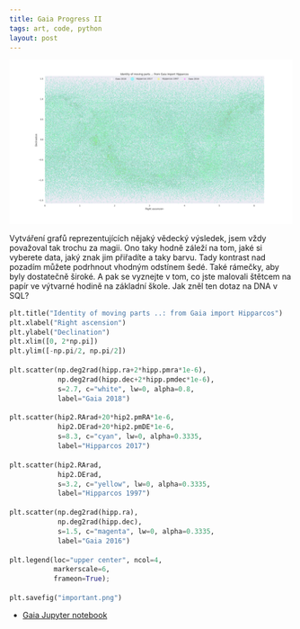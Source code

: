 ```yaml
---
title: Gaia Progress II
tags: art, code, python
layout: post
---
```


![map](/img/important.png)

<!-- more -->

Vytváření grafů reprezentujících nějaký vědecký výsledek, jsem vždy považoval tak trochu za magii. Ono taky hodně záleží na tom, jaké si vyberete data, jaký znak jim přiřadíte a taky barvu. Tady kontrast nad pozadím můžete podrhnout vhodným odstínem šedé. Také rámečky, aby byly dostatečně široké. A pak se vyznejte v tom, co jste malovali štětcem na papír ve výtvarné hodině na základní škole. Jak zněl ten dotaz na DNA v SQL?

```python
plt.title("Identity of moving parts ..: from Gaia import Hipparcos")
plt.xlabel("Right ascension")
plt.ylabel("Declination")
plt.xlim([0, 2*np.pi])
plt.ylim([-np.pi/2, np.pi/2])

plt.scatter(np.deg2rad(hipp.ra+2*hipp.pmra*1e-6),
            np.deg2rad(hipp.dec+2*hipp.pmdec*1e-6),
            s=2.7, c="white", lw=0, alpha=0.8,
            label="Gaia 2018")

plt.scatter(hip2.RArad+20*hip2.pmRA*1e-6,
            hip2.DErad+20*hip2.pmDE*1e-6,
            s=8.3, c="cyan", lw=0, alpha=0.3335,
            label="Hipparcos 2017")

plt.scatter(hip2.RArad,
            hip2.DErad,
            s=3.2, c="yellow", lw=0, alpha=0.3335,
            label="Hipparcos 1997")

plt.scatter(np.deg2rad(hipp.ra),
            np.deg2rad(hipp.dec),
            s=1.5, c="magenta", lw=0, alpha=0.3335,
            label="Gaia 2016")

plt.legend(loc="upper center", ncol=4,
           markerscale=6,
           frameon=True);

plt.savefig("important.png")
```

* [Gaia Jupyter notebook](https://gist.github.com/astrograzl/1aa8a7f82a92d0a35c88d7dd3c0fb96e#file-jupyter-ipynb)

